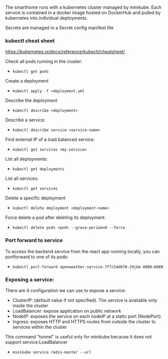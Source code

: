 The smarthome runs with a kubernetes cluster managed by minikube.
Each service is contained in a docker image hosted on DockerHub and pulled by kubernetes into individual deployments.

Secrets are managed in a Secret config manifest file

### kubectl cheat sheet
https://kubernetes.io/docs/reference/kubectl/cheatsheet/

Check all pods running in the cluster:
- `kubectl get pods`

Create a deployment
- `kubectl apply -f <deployment.yml`

Describe the deployment
- `kubectl describe <deployment>`

Describe a service:
- `kubectl describe service <service-name>`

Find external IP of a load balanced service:
- `kubectl get services <my-service>`

List all deployments:
- `kubectl get deployments`

List all services:
- `kubectl get services`

Delete a specific deployment
- `kubectl delete deployment <deployment-name>`

Force delete a pod after deleting its deployment:
- `kubectl delete pods <pod> --grace-period=0 --force`

### Port forward to service
To access the backend service from the react app running locally, you can portforward to one of its pods:
- `kubectl port-forward openweather-service-7f7c54dbf8-29jbm 8080:8080`

### Exposing a service:
There are 4 configuration we can use to expose a service:
- ClusterIP: (default value if not specified). The service is available only inside the cluster
- LoadBalancer: expose application on public network
- NodeIP: exposes the service on each nodeIP at a static port (NodePort)
- Ingress: exposes HTTP and HTTPS routes from outside the cluster to services within the cluster



This command "tunnel" is useful only for minikube because it does not support service:LoadBalancer
- `minikube service redis-master --url`